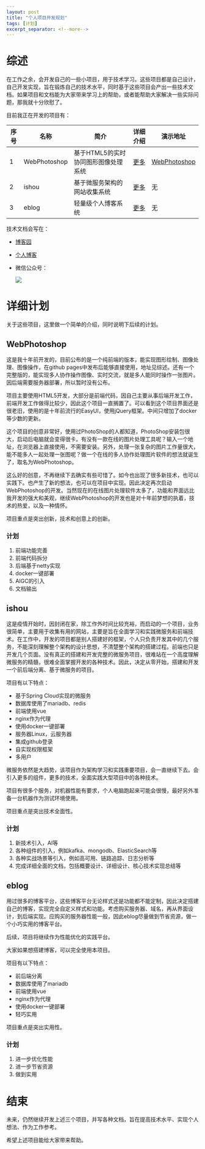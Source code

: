 ```yaml
---
layout: post
title: "个人项目开发规划"
tags: [计划]
excerpt_separator: <!--more-->
---
```


# 综述
在工作之余，会开发自己的一些小项目，用于技术学习。这些项目都是自己设计，自己开发实现，旨在锻炼自己的技术水平，同时基于这些项目会产出一些技术文档。如果项目和文档能为大家带来学习上的帮助，或者能帮助大家解决一些实际问题，那我就十分欣慰了。

目前我正在开发的项目有：

| 序号 | 名称 | 简介 | 详细介绍 | 演示地址 |
| ---- | ---- | ---- | ---- | ---- |
| 1 | WebPhotoshop | 基于HTML5的实时协同图形图像处理系统 | <a href="https://github.com/leanfish2011/WebPhotoshop-Simple" target="_blank">更多</a> | <a href="https://leanfish2011.github.io/WebPhotoshop-Simple" target="_blank">WebPhotoshop</a> |
| 2 | ishou | 基于微服务架构的网站收集系统 | <a href="https://leanfish2011.github.io/ishou-resource" target="_blank">更多</a> | 无 |
| 3 | eblog | 轻量级个人博客系统 | <a href="https://leanfish2011.github.io/eblog-resource" target="_blank">更多</a> | 无 |

技术文档会写在：
- <a href="https://www.cnblogs.com/leanfish" target="_blank">博客园</a>
- <a href="https://leanfish2011.github.io" target="_blank">个人博客</a>
- 微信公众号：
  
  ![](https://images.cnblogs.com/cnblogs_com/leanfish/1316905/o_gongzhonghao.jpg)

# 详细计划
关于这些项目，这里做一个简单的介绍，同时说明下后续的计划。

## WebPhotoshop
这是我十年前开发的，目前公布的是一个纯前端的版本，能实现图形绘制、图像处理、图像操作，在github pages中发布后能够直接使用，地址见综述。还有一个完整版的，能实现多人协作操作图像、实时交流，就是多人能同时操作一张图片。因后端需要服务器部署，所以暂时没有公布。

项目主要使用HTML5开发，大部分是前端代码，因自己主要从事后端开发工作，前端开发工作做得比较少，因此这个项目一直搁置了。可以看到这个项目界面还是很老旧，使用的是十年前流行的EasyUI，使用jQuery框架。中间只增加了docker等少数的更新。

这个项目的创意非常好，使用过PhotoShop的人都知道，PhotoShop安装包很大，启动后电脑就会变得很卡。有没有一款在线的图片处理工具呢？输入一个地址，在浏览器上直接使用，不需要安装。另外，处理一张复杂的图片工作量很大，能不能多人一起处理一张图呢？做一个在线的多人协作处理图片软件的想法就诞生了，取名为WebPhotoshop。

这么好的创意，不再继续下去确实有些可惜了。如今也出现了很多新技术，也可以实践下。也产生了新的想法，也可以在项目中实现。因此决定再次启动WebPhotoshop的开发。当然现在的在线图片处理软件太多了，功能和界面远比我开发的强大和美观，继续WebPhotoshop的开发也是对十年前梦想的执着，技术的热爱，以及一种情怀。

项目重点是突出创新，技术和创意上的创新。

### 计划
1. 前端功能完善
2. 前端代码拆分
3. 后端基于netty实现
4. docker一键部署
5. AIGC的引入
6. 文档输出

## ishou
这是疫情开始时，因封闭在家，除工作外时间比较充裕，而启动的一个项目，业务很简单，主要用于收集有用的网站，主要是旨在全面学习和实践微服务和前端技术。在工作中，开发的项目都是别人搭建好的框架，个人只负责开发其中的几个服务，不能深刻理解整个架构的设计思想，不清楚整个架构的搭建过程。前端也只是开发几个页面。没有真正的搭建和开发完整的微服务项目，很难站在一个高度理解微服务的精髓，很难全面掌握开发的各种技术。因此，决定从零开始，搭建和开发一个前后端分离、基于微服务的项目。

项目有以下特点：
- 基于Spring Cloud实现的微服务
- 数据库使用了mariadb、redis
- 前端使用vue
- nginx作为代理
- 使用docker一键部署
- 服务器Linux，云服务器
- 集成github登录
- 自实现权限框架
- 多用户

微服务依然是大趋势，该项目作为架构学习和实践重要项目，会一直继续下去。会引入更多的组件，更多的技术，全面实践大型项目中的各种技术。

项目有很多个服务，对机器性能有要求，个人电脑跑起来可能会很慢，最好另外准备一台机器作为测试环境使用。

项目重点是突出技术全面性。

### 计划
1. 新技术引入，AI等
2. 各种组件的引入，例如kafka、mongodb、ElasticSearch等
3. 各种实战场景等引入，例如高可用、链路追踪、日志分析等
4. 完成详细全面的文档，包括概要设计、详细设计、核心技术实现总结等

## eblog
用过很多的博客平台，这些博客平台无论样式还是功能都不能定制，因此决定搭建自己的博客，实现完全自定义样式和功能。考虑购买服务器、域名，再从界面设计，到后端实现。应购买的服务器性能一般，因此eblog尽量做到节省资源，做一个小巧实用的博客平台。

后续，项目将继续作为性能优化的实践平台。

大家如果想搭建博客，可以完全使用本项目。

项目有以下特点：
- 前后端分离
- 数据库使用了mariadb
- 前端使用vue
- nginx作为代理
- 使用docker一键部署
- 轻巧实用

项目重点是突出实用性。

### 计划
1. 进一步优化性能
2. 进一步节省资源
3. 做到实用

# 结束
未来，仍然继续开发上述三个项目，并写各种文档，旨在提高技术水平、实现个人想法、作为工作参考。

希望上述项目能给大家带来帮助。